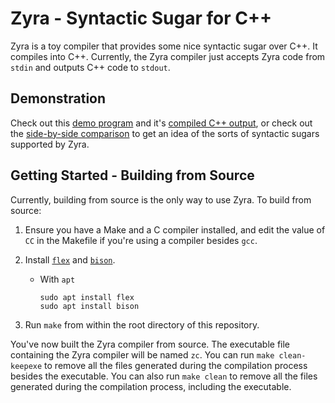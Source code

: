# Zyra - Syntactic Sugar for C++

Zyra is a toy compiler that provides some nice syntactic sugar over C++. It compiles into C++. Currently, the Zyra compiler just accepts Zyra code from `stdin` and outputs C++ code to `stdout`.

## Demonstration

Check out this [demo program](./demos/v0.0.1/demo.in.z) and it's [compiled C++ output](./demos/v0.0.1/demo.out.cpp), or check out the [side-by-side comparison](./demos/v0.0.1/diff.txt) to get an idea of the sorts of syntactic sugars supported by Zyra. 

## Getting Started - Building from Source

Currently, building from source is the only way to use Zyra. To build from source:

1. Ensure you have a Make and a C compiler installed, and edit the value of `CC` in the Makefile if you're using a compiler besides `gcc`.

2. Install [`flex`](https://github.com/westes/flex) and [`bison`](https://github.com/akimd/bison).

	- With `apt`
		```
		sudo apt install flex
		sudo apt install bison
		```

3. Run `make` from within the root directory of this repository.

You've now built the Zyra compiler from source. The executable file containing the Zyra compiler will be named `zc`. You can run `make clean-keepexe` to remove all the files generated during the compilation process besides the executable. You can also run `make clean` to remove all the files generated during the compilation process, including the executable.